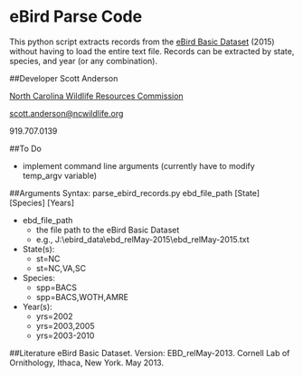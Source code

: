 eBird Parse Code
================

This python script extracts records from the [eBird Basic Dataset](http://ebird.org/ebird/data/download) (2015) without having to load the entire text file. Records can be extracted by state, species, and year (or any combination). 

##Developer
Scott Anderson

[North Carolina Wildlife Resources Commission](http://www.ncwildlife.org)

[scott.anderson@ncwildlife.org](mailto:scott.anderson@ncwildlife.org)

919.707.0139

##To Do
- implement command line arguments (currently have to modify temp_argv variable)

##Arguments
Syntax: parse_ebird_records.py ebd_file_path \[State\] \[Species\] \[Years\]
- ebd_file_path
    + the file path to the eBird Basic Dataset
    + e.g., J:\\ebird_data\\ebd_relMay-2015\\ebd_relMay-2015.txt 
- State(s):
    + st=NC
    + st=NC,VA,SC
- Species:
    + spp=BACS
    + spp=BACS,WOTH,AMRE
- Year(s):
    + yrs=2002
    + yrs=2003,2005
    + yrs=2003-2010


##Literature
eBird Basic Dataset. Version: EBD_relMay-2013. Cornell Lab of Ornithology, Ithaca, New York. May 2013.